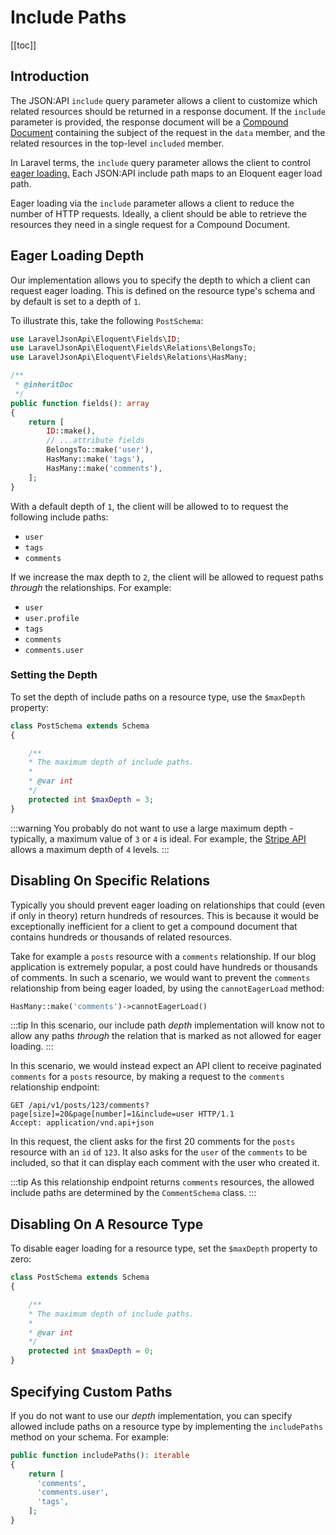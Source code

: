 # Include Paths

[[toc]]

## Introduction

The JSON:API `include` query parameter allows a client to customize
which related resources should be returned in a response document.
If the `include` parameter is provided, the response document will be
a [Compound Document](https://jsonapi.org/format/#document-compound-documents)
containing the subject of the request in the `data` member, and the
related resources in the top-level `included` member.

In Laravel terms, the `include` query parameter allows the client to control
[eager loading.](https://laravel.com/docs/8.x/eloquent-relationships#eager-loading)
Each JSON:API include path maps to an Eloquent eager load path.

Eager loading via the `include` parameter allows a client to reduce the
number of HTTP requests. Ideally, a client should be able to retrieve
the resources they need in a single request for a Compound
Document.

## Eager Loading Depth

Our implementation allows you to specify the depth to which a client
can request eager loading. This is defined on the resource type's
schema and by default is set to a depth of `1`.

To illustrate this, take the following `PostSchema`:

```php
use LaravelJsonApi\Eloquent\Fields\ID;
use LaravelJsonApi\Eloquent\Fields\Relations\BelongsTo;
use LaravelJsonApi\Eloquent\Fields\Relations\HasMany;

/**
 * @inheritDoc
 */
public function fields(): array
{
    return [
        ID::make(),
        // ...attribute fields
        BelongsTo::make('user'),
        HasMany::make('tags'),
        HasMany::make('comments'),
    ];
}
```

With a default depth of `1`, the client will be allowed to to request
the following include paths:

- `user`
- `tags`
- `comments`

If we increase the max depth to `2`, the client will be allowed to
request paths *through* the relationships. For example:

- `user`
- `user.profile`
- `tags`
- `comments`
- `comments.user`

### Setting the Depth

To set the depth of include paths on a resource type, use the
`$maxDepth` property:

```php
class PostSchema extends Schema
{

    /**
    * The maximum depth of include paths.
    *
    * @var int
    */
    protected int $maxDepth = 3;
}
```

:::warning
You probably do not want to use a large maximum depth - typically,
a maximum value of `3` or `4` is ideal. For example, the
[Stripe API](https://stripe.com/docs/api/expanding_objects)
allows a maximum depth of `4` levels.
:::

## Disabling On Specific Relations

Typically you should prevent eager loading on relationships that could
(even if only in theory) return hundreds of resources. This is because
it would be exceptionally inefficient for a client to get a compound
document that contains hundreds or thousands of related resources.

Take for example a `posts` resource with a `comments` relationship.
If our blog application is extremely popular, a post could have hundreds
or thousands of comments. In such a scenario, we would want to prevent
the `comments` relationship from being eager loaded, by using the
`cannotEagerLoad` method:

```php
HasMany::make('comments')->cannotEagerLoad()
```

:::tip
In this scenario, our include path *depth* implementation will know not to
allow any paths *through* the relation that is marked as not allowed for
eager loading.
:::

In this scenario, we would instead expect an API client to receive
paginated `comments` for a `posts` resource, by making a request to
the `comments` relationship endpoint:

```http
GET /api/v1/posts/123/comments?page[size]=20&page[number]=1&include=user HTTP/1.1
Accept: application/vnd.api+json
```

In this request, the client asks for the first 20 comments for the `posts`
resource with an `id` of `123`. It also asks for the `user` of the `comments`
to be included, so that it can display each comment with the user who
created it.

:::tip
As this relationship endpoint returns `comments` resources, the allowed
include paths are determined by the `CommentSchema` class.
:::

## Disabling On A Resource Type

To disable eager loading for a resource type, set the `$maxDepth` property
to zero:


```php
class PostSchema extends Schema
{

    /**
    * The maximum depth of include paths.
    *
    * @var int
    */
    protected int $maxDepth = 0;
}
```

## Specifying Custom Paths

If you do not want to use our *depth* implementation, you can specify
allowed include paths on a resource type by implementing the `includePaths`
method on your schema. For example:

```php
public function includePaths(): iterable
{
    return [
      'comments',
      'comments.user',
      'tags',
    ];
}
```
